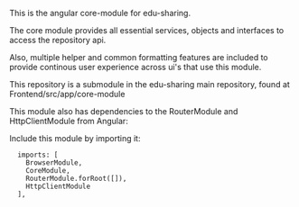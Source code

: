 This is the angular core-module for edu-sharing.

The core module provides all essential services, objects and interfaces to access the repository api.

Also, multiple helper and common formatting features are included to provide continous user experience across ui's that use this module.

This repository is a submodule in the edu-sharing main repository, found at Frontend/src/app/core-module

This module also has dependencies to the RouterModule and HttpClientModule from Angular:

Include this module by importing it:

```
  imports: [
    BrowserModule,
    CoreModule,
    RouterModule.forRoot([]),
    HttpClientModule
  ],
```

